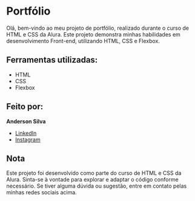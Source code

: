 # Portfólio

Olá, bem-vindo ao meu projeto de portfólio, realizado durante o curso de HTML e CSS da Alura. Este projeto demonstra minhas habilidades em desenvolvimento Front-end, utilizando HTML, CSS e Flexbox.

## Ferramentas utilizadas:

- HTML
- CSS
- Flexbox

## Feito por:

**Anderson Silva**

- [LinkedIn](https://www.linkedin.com/in/anderson-silva-29692b15a/)
- [Instagram](https://www.instagram.com/anderxqdl/)

## Nota

Este projeto foi desenvolvido como parte do curso de HTML e CSS da Alura. Sinta-se à vontade para explorar e adaptar o código conforme necessário. Se tiver alguma dúvida ou sugestão, entre em contato pelas minhas redes sociais acima.
